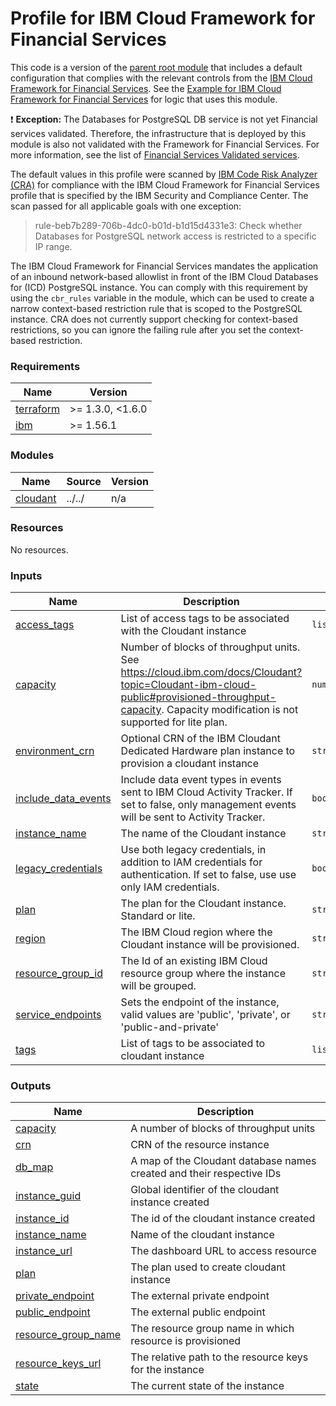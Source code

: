 # Profile for IBM Cloud Framework for Financial Services

This code is a version of the [parent root module](../../) that includes a default configuration that complies with the relevant controls from the [IBM Cloud Framework for Financial Services](https://cloud.ibm.com/docs/framework-financial-services?topic=framework-financial-services-about). See the [Example for IBM Cloud Framework for Financial Services](/examples/fscloud/) for logic that uses this module.

:exclamation: **Exception:** The Databases for PostgreSQL DB service is not yet Financial services validated. Therefore, the infrastructure that is deployed by this module is also not validated with the Framework for Financial Services. For more information, see the list of [Financial Services Validated services](https://cloud.ibm.com/docs/framework-financial-services?topic=framework-financial-services-vpc-architecture-about#financial-services-validated-services).

The default values in this profile were scanned by [IBM Code Risk Analyzer (CRA)](https://cloud.ibm.com/docs/code-risk-analyzer-cli-plugin?topic=code-risk-analyzer-cli-plugin-cra-cli-plugin#terraform-command) for compliance with the IBM Cloud Framework for Financial Services profile that is specified by the IBM Security and Compliance Center. The scan passed for all applicable goals with one exception:

> rule-beb7b289-706b-4dc0-b01d-b1d15d4331e3: Check whether Databases for PostgreSQL network access is restricted to a specific IP range.

The IBM Cloud Framework for Financial Services mandates the application of an inbound network-based allowlist in front of the IBM Cloud Databases for (ICD) PostgreSQL instance. You can comply with this requirement by using the `cbr_rules` variable in the module, which can be used to create a narrow context-based restriction rule that is scoped to the PostgreSQL instance. CRA does not currently support checking for context-based restrictions, so you can ignore the failing rule after you set the context-based restriction.

<!-- BEGINNING OF PRE-COMMIT-TERRAFORM DOCS HOOK -->
### Requirements

| Name | Version |
|------|---------|
| <a name="requirement_terraform"></a> [terraform](#requirement\_terraform) | >= 1.3.0, <1.6.0 |
| <a name="requirement_ibm"></a> [ibm](#requirement\_ibm) | >= 1.56.1 |

### Modules

| Name | Source | Version |
|------|--------|---------|
| <a name="module_cloudant"></a> [cloudant](#module\_cloudant) | ../../ | n/a |

### Resources

No resources.

### Inputs

| Name | Description | Type | Default | Required |
|------|-------------|------|---------|:--------:|
| <a name="input_access_tags"></a> [access\_tags](#input\_access\_tags) | List of access tags to be associated with the Cloudant instance | `list(string)` | `[]` | no |
| <a name="input_capacity"></a> [capacity](#input\_capacity) | Number of blocks of throughput units. See https://cloud.ibm.com/docs/Cloudant?topic=Cloudant-ibm-cloud-public#provisioned-throughput-capacity. Capacity modification is not supported for lite plan. | `number` | `1` | no |
| <a name="input_environment_crn"></a> [environment\_crn](#input\_environment\_crn) | Optional CRN of the IBM Cloudant Dedicated Hardware plan instance to provision a cloudant instance | `string` | `null` | no |
| <a name="input_include_data_events"></a> [include\_data\_events](#input\_include\_data\_events) | Include data event types in events sent to IBM Cloud Activity Tracker. If set to false, only management events will be sent to Activity Tracker. | `bool` | `false` | no |
| <a name="input_instance_name"></a> [instance\_name](#input\_instance\_name) | The name of the Cloudant instance | `string` | n/a | yes |
| <a name="input_legacy_credentials"></a> [legacy\_credentials](#input\_legacy\_credentials) | Use both legacy credentials, in addition to IAM credentials for authentication. If set to false, use use only IAM credentials. | `bool` | `false` | no |
| <a name="input_plan"></a> [plan](#input\_plan) | The plan for the Cloudant instance. Standard or lite. | `string` | `"standard"` | no |
| <a name="input_region"></a> [region](#input\_region) | The IBM Cloud region where the Cloudant instance will be provisioned. | `string` | `"us-south"` | no |
| <a name="input_resource_group_id"></a> [resource\_group\_id](#input\_resource\_group\_id) | The Id of an existing IBM Cloud resource group where the instance will be grouped. | `string` | n/a | yes |
| <a name="input_service_endpoints"></a> [service\_endpoints](#input\_service\_endpoints) | Sets the endpoint of the instance, valid values are 'public', 'private', or 'public-and-private' | `string` | `"public-and-private"` | no |
| <a name="input_tags"></a> [tags](#input\_tags) | List of tags to be associated to cloudant instance | `list(string)` | `[]` | no |

### Outputs

| Name | Description |
|------|-------------|
| <a name="output_capacity"></a> [capacity](#output\_capacity) | A number of blocks of throughput units |
| <a name="output_crn"></a> [crn](#output\_crn) | CRN of the resource instance |
| <a name="output_db_map"></a> [db\_map](#output\_db\_map) | A map of the Cloudant database names created and their respective IDs |
| <a name="output_instance_guid"></a> [instance\_guid](#output\_instance\_guid) | Global identifier of the cloudant instance created |
| <a name="output_instance_id"></a> [instance\_id](#output\_instance\_id) | The id of the cloudant instance created |
| <a name="output_instance_name"></a> [instance\_name](#output\_instance\_name) | Name of the cloudant instance |
| <a name="output_instance_url"></a> [instance\_url](#output\_instance\_url) | The dashboard URL to access resource |
| <a name="output_plan"></a> [plan](#output\_plan) | The plan used to create cloudant instance |
| <a name="output_private_endpoint"></a> [private\_endpoint](#output\_private\_endpoint) | The external private endpoint |
| <a name="output_public_endpoint"></a> [public\_endpoint](#output\_public\_endpoint) | The external public endpoint |
| <a name="output_resource_group_name"></a> [resource\_group\_name](#output\_resource\_group\_name) | The resource group name in which resource is provisioned |
| <a name="output_resource_keys_url"></a> [resource\_keys\_url](#output\_resource\_keys\_url) | The relative path to the resource keys for the instance |
| <a name="output_state"></a> [state](#output\_state) | The current state of the instance |
<!-- END OF PRE-COMMIT-TERRAFORM DOCS HOOK -->
